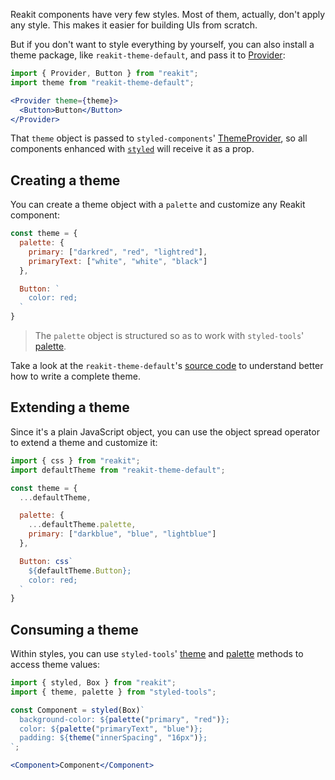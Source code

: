 Reakit components have very few styles. Most of them, actually, don't apply any style. This makes it easier for building UIs from scratch.

But if you don't want to style everything by yourself, you can also install a theme package, like `reakit-theme-default`, and pass it to [Provider](../packages/reakit/src/Provider/Provider.md):

```jsx
import { Provider, Button } from "reakit";
import theme from "reakit-theme-default";

<Provider theme={theme}>
  <Button>Button</Button>
</Provider>
```

That `theme` object is passed to `styled-components`' [ThemeProvider](https://www.styled-components.com/docs/api#themeprovider), so all components enhanced with [`styled`](styling.md) will receive it as a prop.

## Creating a theme

You can create a theme object with a `palette` and customize any Reakit component:

```js static
const theme = {
  palette: {
    primary: ["darkred", "red", "lightred"],
    primaryText: ["white", "white", "black"]
  },

  Button: `
    color: red;
  `
}
```

> The `palette` object is structured so as to work with `styled-tools`' [palette](https://github.com/diegohaz/styled-tools#palette).

Take a look at the `reakit-theme-default`'s [source code](https://github.com/reakit/reakit/blob/master/packages/reakit-theme-default/src/index.ts) to understand better how to write a complete theme.

## Extending a theme

Since it's a plain JavaScript object, you can use the object spread operator to extend a theme and customize it:

```js static
import { css } from "reakit";
import defaultTheme from "reakit-theme-default";

const theme = {
  ...defaultTheme,

  palette: {
    ...defaultTheme.palette,
    primary: ["darkblue", "blue", "lightblue"]
  },

  Button: css`
    ${defaultTheme.Button};
    color: red;
  `
}
```

## Consuming a theme

Within styles, you can use `styled-tools`' [theme](https://github.com/diegohaz/styled-tools#theme) and [palette](https://github.com/diegohaz/styled-tools#palette) methods to access theme values:

```jsx
import { styled, Box } from "reakit";
import { theme, palette } from "styled-tools";

const Component = styled(Box)`
  background-color: ${palette("primary", "red")};
  color: ${palette("primaryText", "blue")};
  padding: ${theme("innerSpacing", "16px")};
`;

<Component>Component</Component>
```
